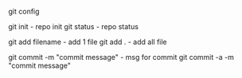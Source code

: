 git config

git init - repo init
git status - repo status

git add filename - add 1 file
git add . - add all file

git commit -m "commit message" - msg for commit
git commit -a -m "commit message"
